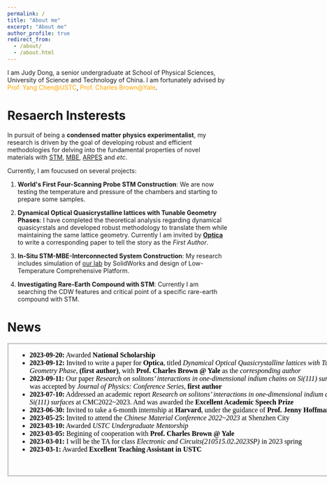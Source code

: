 ```yaml
---
permalink: /
title: "About me"
excerpt: "About me"
author_profile: true
redirect_from: 
  - /about/
  - /about.html
---
```

I am Judy Dong, a senior undergraduate at <a href="http://en.physics.ustc.edu.cn/mainm.htm" style="text-decoration: none;">School of Physical Sciences</a>, <a href="https://en.ustc.edu.cn/" style="text-decoration: none;">University of Science and Technology of China</a>.
I am fortunately advised by <a href="http://www.hfnl.ustc.edu.cn/detail?id=11337" style="text-decoration: none; color: orange;">Prof. Yang Chen@USTC</a>, <a href="https://physics.yale.edu/people/charles-brown" style="text-decoration: none; color: orange;">Prof. Charles Brown@Yale</a>.


<!--
在上面的示例中，我添加了`text-decoration: none;`到`<a>`标签的`style`属性中，以去掉链接的下划线。这将使链接文本没有下划线。您可以根据需要调整颜色和其他样式属性。
I am Yu Yao, a senior undergraduate at [School of Physical Sciences](http://en.physics.ustc.edu.cn/mainm.htm), [University of Science and Technology of China](https://en.ustc.edu.cn/).
I am fortunately advised by <a href="http://www.hfnl.ustc.edu.cn/detail?id=11337" style="color: orange; text-decoration: none;">Prof. Changgan Zeng@USTC</a>, <a href="https://physics.yale.edu/people/charles-brown" style="color: orange; text-decoration: none;">Prof. Charles Brown@Yale</a>, and <a href="https://www.physics.harvard.edu/people/facpages/hoffman" style="color: orange; text-decoration: none;">Prof. Jenny Hoffman@Harvard</a>.

This is the front page of a website that is powered by the [academicpages template](https://github.com/academicpages/academicpages.github.io) and hosted on GitHub pages. [GitHub pages](https://pages.github.com) is a free service in which websites are built and hosted from code and data stored in a GitHub repository, automatically updating when a new commit is made to the respository. This template was forked from the [Minimal Mistakes Jekyll Theme](https://mmistakes.github.io/minimal-mistakes/) created by Michael Rose, and then extended to support the kinds of content that academics have: publications, talks, teaching, a portfolio, blog posts, and a dynamically-generated CV. You can fork [this repository](https://github.com/academicpages/academicpages.github.io) right now, modify the configuration and markdown files, add your own PDFs and other content, and have your own site for free, with no ads! An older version of this template powers my own personal website at [stuartgeiger.com](http://stuartgeiger.com), which uses [this Github repository](https://github.com/staeiou/staeiou.github.io).\
-->


Resaerch Insterests
======
In pursuit of being a **condensed matter physics experimentalist**, my research is driven by the goal of developing robust and efficient methodologies for delving into the fundamental properties of novel materials with [STM](https://en.wikipedia.org/wiki/Scanning_tunneling_microscope), [MBE](https://en.wikipedia.org/wiki/Molecular-beam_epitaxy), [ARPES](https://en.wikipedia.org/wiki/Angle-resolved_photoemission_spectroscopy#) and *etc*.

Currently, I am foucused on several projects:

1. **World's First Four-Scanning Probe STM Construction**: We are now testing the temperature and pressure of the chambers and starting to prepare some samples.

2. **Dynamical Optical Quasicrystalline lattices with Tunable Geometry Phases**: I have completed the theoretical analysis regarding dynamical quasicyrstals and developed robust methodology to translate them while maintaining the same lattice geometry. Currently I am invited by [**Optica**](https://www.optica.org/) to write a corresponding paper to tell the story as the *First Author*.

3. **In-Situ STM-MBE-Interconnected System Construction**: My research includes simulation of [our lab](http://staff.ustc.edu.cn/~huiz/index.html) by SolidWorks and design of Low-Temperature Comprehensive Platform. 

4. **Investigating Rare-Earth Compound with STM**: Currently I am searching the CDW features and critical point of a specific rare-earth compound with STM.



News
======
<iframe style="border: 3px solid #ccc; overflow-y: scroll; height: 300px; width: 800px; " srcdoc="
  <ul>
  <li><strong>2023-09-20:</strong> Awarded <strong>National Scholarship</strong></li>
    <li><strong>2023-09-12:</strong> Invited to write a paper for <strong>Optica</strong>, titled <em>Dynamical Optical Quasicrystalline lattices with Tunable Geometry Phase</em>, <strong>(first author)</strong>, with <strong>Prof. Charles Brown @ Yale</strong> as the <em>corresponding author</em></li>
    <li><strong>2023-09-11:</strong> Our paper <em>Research on solitons’ interactions in one-dimensional indium chains on Si(111) surfaces</em> was accepted by <em>Journal of Physics: Conference Series</em>, <strong>first author</strong> </li>
   <li><strong>2023-07-10:</strong> Addressed an academic report <em>Research on solitons’ interactions in one-dimensional indium chains on Si(111) surfaces</em> at CMC2022~2023. And was awarded the <strong>Excellent Academic Speech Prize</strong> </li>
<li><strong>2023-06-30:</strong> Invited to take a 6-month internship at <strong>Harvard</strong>, under the guidance of <strong>Prof. Jenny Hoffman</strong></li>
     <li><strong>2023-05-25:</strong> Invited to attend the <em>Chinese Material Conference 2022~2023 </em>at Shenzhen City</li>
     <li><strong>2023-03-10:</strong> Awarded <em>USTC Undergraduate Mentorship</em></li>
<li><strong>2023-03-05:</strong> Begining of cooperation with <strong>Prof. Charles Brown @ Yale</strong></li>
   <li><strong>2023-03-01:</strong> I will be the TA for class <em>Electronic and Circuits(210515.02.2023SP)</em> in 2023 spring</li>
  <li><strong>2023-03-1:</strong> Awarded <strong>Excellent Teaching Assistant in USTC</strong></li>
    <!-- MORE -->
  </ul>
"></iframe>



